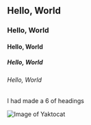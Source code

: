 # 

## Hello, World
### Hello, World
#### Hello, World
##### Hello, World
###### Hello, World



I had made a 6 of headings





![Image of Yaktocat](https://octodex.github.com/images/yaktocat.png)
